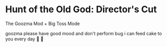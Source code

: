 # Hunt of the Old God: Director's Cut

The Goozma Mod + Big Toss Mode

goozma please have good mood and don't perform bug i can feed cake to you every day :cake: :pray: